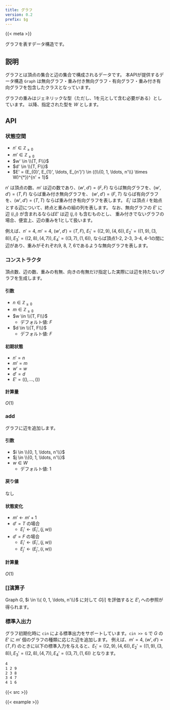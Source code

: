 ```yaml
---
title: グラフ
version: 0.2
prefix: $g
---
```


{{< meta >}}

グラフを表すデータ構造です。

## 説明
グラフとは頂点の集合と辺の集合で構成されるデータです。
本APIが提供するデータ構造 `Graph` は無向グラフ・重み付き無向グラフ・有向グラフ・重み付き有向グラフを包含したクラスとなっています。

グラフの重みはジェネリックな型（ただし、1を元として含む必要がある）としています。
以降、指定された型を $W$ とします。

## API

### 状態空間
- $n' \in \mathbb{Z_{\geq 0}}$
- $m' \in \mathbb{Z_{\geq 0}}$
- $w' \in \\{T, F\\}$
- $d' \in \\{T, F\\}$
- $E' = (E_{0}', E_{1}', \ldots, E_{n'}') \in ((\\{0, 1, \ldots, n'\\} \times W)^{*})^{n' + 1}$

$n'$ は頂点の数、$m'$ は辺の数であり、$(w', d') = (F, F)$ ならば無向グラフを、$(w', d') = (T, F)$ ならば重み付き無向グラフを、
$(w', d') = (F, T)$ ならば有向グラフを、$(w', d') = (T, T)$ ならば重み付き有向グラフを表します。
$E_{i}'$ は頂点 $i$ を始点とする辺について、終点と重みの組の列を表します。
なお、無向グラフの $E'$ に辺 $(i, j)$ が含まれるならば$E'$ は辺 $(j, i)$ も含むものとし、
重み付きでないグラフの場合、便宜上、辺の重みを1として扱います。

例えば、$n' = 4$, $m' = 4$, $(w', d') = (T, F)$, $E_{1}' = ((2, 9), (4, 6)), E_{2}' = ((1, 9), (3, 8)), E_{3}' = ((2, 8), (4, 7)), E_{4}' = ((3, 7), (1, 6))$, ならば頂点1-2, 2-3, 3-4, 4-1の間に辺があり、重みがそれぞれ9, 8, 7, 6であるような無向グラフを表します。

### コンストラクタ
頂点数、辺の数、重みの有無、向きの有無だけ指定した実際には辺を持たないグラフを生成します。

#### 引数
- $n \in \mathbb{Z_{\geq 0}}$
- $m \in \mathbb{Z_{\geq 0}}$
- $w \in \\{T, F\\}$
  - デフォルト値: $F$
- $d \in \\{T, F\\}$
  - デフォルト値: $F$

#### 初期状態
- $n' = n$
- $m' = m$
- $w' = w$
- $d' = d$
- $E' = ((), \ldots, ())$

#### 計算量
$O(1)$

### add
グラフに辺を追加します。

#### 引数
- $i \in \\{0, 1, \ldots, n'\\}$
- $j \in \\{0, 1, \ldots, n'\\}$
- $w \in W$
  - デフォルト値: 1

#### 戻り値
なし

#### 状態変化
- $m' \leftarrow m' + 1$
- $d' = T$ の場合
  - $E_{i}' \leftarrow (E_{i}', (j, w))$
- $d' = F$ の場合
  - $E_{i}' \leftarrow (E_{i}', (j, w))$
  - $E_{j}' \leftarrow (E_{j}', (i, w))$

#### 計算量
$O(1)$

### []演算子
Graph $G$, $i \in \\{ 0, 1, \ldots, n'\\}$ に対して $G[i]$ を評価すると $E'_{i}$ への参照が得られます。

### 標準入出力
グラフ初期化時に `cin` による標準出力をサポートしています。`cin >> G` で $G$ の $E'$ に $m'$ 個のグラフの種類に応じた辺を追加します。
例えば、$m' = 4$, $(w', d') = (T, F)$ のときに以下の標準入力を与えると、$E_{1}' = ((2, 9), (4, 6)), E_{2}' = ((1, 9), (3, 8)), E_{3}' = ((2, 8), (4, 7)), E_{4}' = ((3, 7), (1, 6))$ となります。

```txt
4
1 2 9
2 3 8
3 4 7
4 1 6
```

{{< src >}}

{{< example >}}
